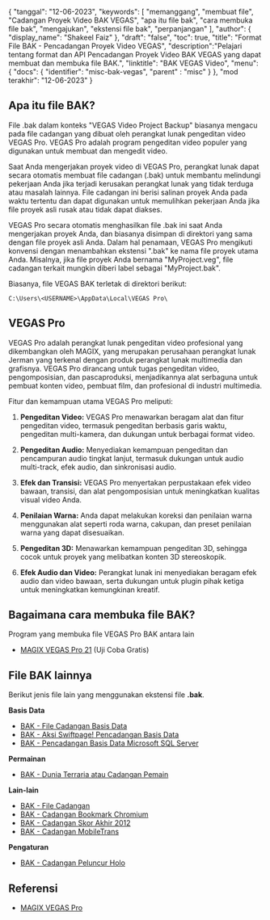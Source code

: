 {
"tanggal": "12-06-2023",
  "keywords": [
"memanggang",
"membuat file",
"Cadangan Proyek Video BAK VEGAS",
"apa itu file bak",
"cara membuka file bak",
"mengajukan",
"ekstensi file bak",
"perpanjangan"
],
  "author": {
"display_name": "Shakeel Faiz"
},
"draft": "false",
"toc": true,
"title": "Format File BAK - Pencadangan Proyek Video VEGAS",
  "description":"Pelajari tentang format dan API Pencadangan Proyek Video BAK VEGAS yang dapat membuat dan membuka file BAK.",
"linktitle": "BAK VEGAS Video",
  "menu": {
    "docs": {
      "identifier": "misc-bak-vegas",
"parent" : "misc"
}
},
"mod terakhir": "12-06-2023"
}

## Apa itu file BAK?

File .bak dalam konteks "VEGAS Video Project Backup" biasanya mengacu pada file cadangan yang dibuat oleh perangkat lunak pengeditan video VEGAS Pro. VEGAS Pro adalah program pengeditan video populer yang digunakan untuk membuat dan mengedit video.

Saat Anda mengerjakan proyek video di VEGAS Pro, perangkat lunak dapat secara otomatis membuat file cadangan (.bak) untuk membantu melindungi pekerjaan Anda jika terjadi kerusakan perangkat lunak yang tidak terduga atau masalah lainnya. File cadangan ini berisi salinan proyek Anda pada waktu tertentu dan dapat digunakan untuk memulihkan pekerjaan Anda jika file proyek asli rusak atau tidak dapat diakses.

VEGAS Pro secara otomatis menghasilkan file .bak ini saat Anda mengerjakan proyek Anda, dan biasanya disimpan di direktori yang sama dengan file proyek asli Anda. Dalam hal penamaan, VEGAS Pro mengikuti konvensi dengan menambahkan ekstensi ".bak" ke nama file proyek utama Anda. Misalnya, jika file proyek Anda bernama "MyProject.veg", file cadangan terkait mungkin diberi label sebagai "MyProject.bak".

Biasanya, file VEGAS BAK terletak di direktori berikut:

```
C:\Users\<USERNAME>\AppData\Local\VEGAS Pro\
```

## VEGAS Pro

VEGAS Pro adalah perangkat lunak pengeditan video profesional yang dikembangkan oleh MAGIX, yang merupakan perusahaan perangkat lunak Jerman yang terkenal dengan produk perangkat lunak multimedia dan grafisnya. VEGAS Pro dirancang untuk tugas pengeditan video, pengomposisian, dan pascaproduksi, menjadikannya alat serbaguna untuk pembuat konten video, pembuat film, dan profesional di industri multimedia.

Fitur dan kemampuan utama VEGAS Pro meliputi:

1. **Pengeditan Video:** VEGAS Pro menawarkan beragam alat dan fitur pengeditan video, termasuk pengeditan berbasis garis waktu, pengeditan multi-kamera, dan dukungan untuk berbagai format video.

2. **Pengeditan Audio:** Menyediakan kemampuan pengeditan dan pencampuran audio tingkat lanjut, termasuk dukungan untuk audio multi-track, efek audio, dan sinkronisasi audio.

3. **Efek dan Transisi:** VEGAS Pro menyertakan perpustakaan efek video bawaan, transisi, dan alat pengomposisian untuk meningkatkan kualitas visual video Anda.

4. **Penilaian Warna:** Anda dapat melakukan koreksi dan penilaian warna menggunakan alat seperti roda warna, cakupan, dan preset penilaian warna yang dapat disesuaikan.

5. **Pengeditan 3D:** Menawarkan kemampuan pengeditan 3D, sehingga cocok untuk proyek yang melibatkan konten 3D stereoskopik.

6. **Efek Audio dan Video:** Perangkat lunak ini menyediakan beragam efek audio dan video bawaan, serta dukungan untuk plugin pihak ketiga untuk meningkatkan kemungkinan kreatif.

## Bagaimana cara membuka file BAK?

Program yang membuka file VEGAS Pro BAK antara lain

- [MAGIX VEGAS Pro 21](https://en.wikipedia.org/wiki/Vegas_Pro) (Uji Coba Gratis)

## File BAK lainnya

Berikut jenis file lain yang menggunakan ekstensi file **.bak**.

**Basis Data**
- [BAK - File Cadangan Basis Data](/id/database/bak/)
- [BAK - Aksi Swiftpage! Pencadangan Basis Data](/id/database/bak-act/)
- [BAK - Pencadangan Basis Data Microsoft SQL Server](/id/database/bak-sqlserver/)

**Permainan**
- [BAK - Dunia Terraria atau Cadangan Pemain](/id/game/bak-terraria/)

**Lain-lain**
- [BAK - File Cadangan](/id/misc/bak-backup/)
- [BAK - Cadangan Bookmark Chromium](/id/misc/bak-chromium/)
- [BAK - Cadangan Skor Akhir 2012](/id/misc/bak-finale/)
- [BAK - Cadangan MobileTrans](/id/misc/bak-mobiletrans/)

**Pengaturan**
- [BAK - Cadangan Peluncur Holo](/id/settings/bak-holo/)

## Referensi
* [MAGIX VEGAS Pro](https://en.wikipedia.org/wiki/Vegas_Pro)
